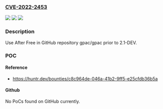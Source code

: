 ### [CVE-2022-2453](https://cve.mitre.org/cgi-bin/cvename.cgi?name=CVE-2022-2453)
![](https://img.shields.io/static/v1?label=Product&message=gpac%2Fgpac&color=blue)
![](https://img.shields.io/static/v1?label=Version&message=n%2Fa&color=blue)
![](https://img.shields.io/static/v1?label=Vulnerability&message=CWE-416%20Use%20After%20Free&color=brighgreen)

### Description

Use After Free in GitHub repository gpac/gpac prior to 2.1-DEV.

### POC

#### Reference
- https://huntr.dev/bounties/c8c964de-046a-41b2-9ff5-e25cfdb36b5a

#### Github
No PoCs found on GitHub currently.

